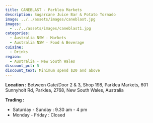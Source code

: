 ```yaml
---
title: CANEBLAST - Parklea Markets
description: Sugarcane Juice Bar & Potato Tornado
image: ../../assets/images/caneblast.jpg
images:
  - ../../assets/images/caneblast1.jpg
categories:
  - Australia NSW - Markets
  - Australia NSW - Food & Beverage
cuisine:
  - Drinks
region:
  - Australia - New South Wales
discount_pct: 5
discount_text: Minimum spend $20 and above
---
```

**Location :** Between Gate/Door 2 & 3, Shop 198, Parklea Markets, 601 Sunnyholt Rd, Parklea, 2768, New South Wales, Australia

**Trading :** 

* Saturday - Sunday : 9.30 am - 4 pm
* Monday - Friday : Closed
